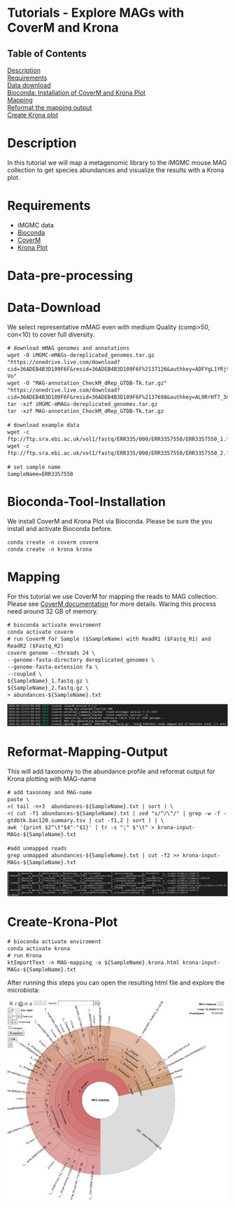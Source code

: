 # Tutorials - Explore MAGs with CoverM and Krona

## Table of Contents

[Description](#Description)  
[Requirements](#Requirements)  
[Data download](#Data-pre-processing)  
[Bioconda: Installation of CoverM and Krona Plot](#Bioconda-Tool-Installation)  
[Mapping](#Mapping)  
[Reformat the mapping output](#Reformat-Mapping-Output)  
[Create Krona plot](#Create-Krona-Plot)  

# Description

In this tutorial we will map a metagenomic library to the iMGMC mouse MAG collection to get species abundances and visualize the results with a Krona plot. 

# Requirements
* iMGMC data
* [Bioconda](https://bioconda.github.io/)
* [CoverM](https://github.com/wwood/CoverM)
* [Krona Plot](https://github.com/marbl/Krona/wiki)


# Data-pre-processing


# Data-Download

We select representative mMAG even with medium Quality (comp>50, con<10) to cover full diversity.


	# download mMAG genomes and annotations
	wget -O iMGMC-mMAGs-dereplicated_genomes.tar.gz "https://onedrive.live.com/download?cid=36ADEB4B3D109F6F&resid=36ADEB4B3D109F6F%2137126&authkey=ADFYgL1YRjtb-Vo"
	wget -O "MAG-annotation_CheckM_dRep_GTDB-Tk.tar.gz" "https://onedrive.live.com/download?cid=36ADEB4B3D109F6F&resid=36ADEB4B3D109F6F%2137698&authkey=AL9RrHT7_3oj2vI"
	tar -xzf iMGMC-mMAGs-dereplicated_genomes.tar.gz
	tar -xzf MAG-annotation_CheckM_dRep_GTDB-Tk.tar.gz	
	
	# download example data
	wget -c ftp://ftp.sra.ebi.ac.uk/vol1/fastq/ERR335/000/ERR3357550/ERR3357550_1.fastq.gz
	wget -c ftp://ftp.sra.ebi.ac.uk/vol1/fastq/ERR335/000/ERR3357550/ERR3357550_2.fastq.gz
	
	# set sample name
	SampleName=ERR3357550

# Bioconda-Tool-Installation

We install CoverM and Krona Plot via Bioconda. Please be sure the you install and activate Bioconda before.


	conda create -n coverm coverm
	conda create -n krona krona
	

# Mapping

For this tutorial we use CoverM for mapping the reads to MAG collection.  Please see [CoverM documentation](https://github.com/wwood/CoverM) for more details. Waring this process need around 32 GB of memory.

    # bioconda activate enviroment
	conda activate coverm
	# run CoverM for Sample ($SampleName) with ReadR1 ($Fastq_R1) and ReadR2 ($Fastq_R2)
    coverm genome --threads 24 \
	--genome-fasta-directory dereplicated_genomes \
	--genome-fasta-extension fa \
	--coupled \
	${SampleName}_1.fastq.gz \
	${SampleName}_2.fastq.gz \
	> abundances-${SampleName}.txt

![coverm](/tutorials/images/coverm.png)

# Reformat-Mapping-Output

This will add taxonomy to the abundance profile and reformat output for Krona plotting with MAG-name

    # add taxonomy and MAG-name
	paste \
	<( tail -n+3  abundances-${SampleName}.txt | sort ) \
	<( cut -f1 abundances-${SampleName}.txt | sed "s/^/\^/" | grep -w -f - gtdbtk.bac120.summary.tsv | cut -f1,2 | sort ) | \
	awk '{print $2"\t"$4"-"$1}' | tr -s ";" $"\t" > krona-input-MAGs-${SampleName}.txt

	#add unmapped reads
	grep unmapped abundances-${SampleName}.txt | cut -f2 >> krona-input-MAGs-${SampleName}.txt

![reformat-krona.png](/tutorials/images/reformat-krona.png)

# Create-Krona-Plot

    # bioconda activate enviroment
	conda activate krona
	# run Krona
	ktImportText -n MAG-mapping -o ${SampleName}.krona.html krona-input-MAGs-${SampleName}.txt

After running this steps you can open the resulting html file and explore the microbiota:

![krona-plot](/tutorials/images/krona-plot.png)



